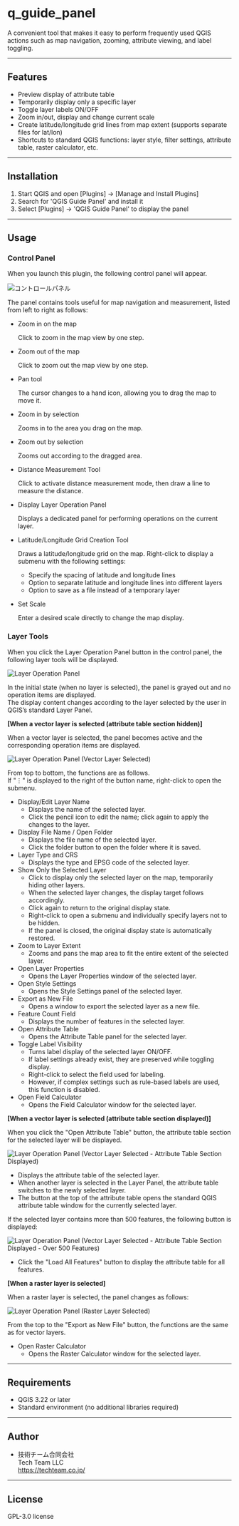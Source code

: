 # q_guide_panel
A convenient tool that makes it easy to perform frequently used QGIS actions such as map navigation, zooming, attribute viewing, and label toggling.


---

## Features
 
- Preview display of attribute table
- Temporarily display only a specific layer
- Toggle layer labels ON/OFF  
- Zoom in/out, display and change current scale  
- Create latitude/longitude grid lines from map extent (supports separate files for lat/lon)  
- Shortcuts to standard QGIS functions: layer style, filter settings, attribute table, raster calculator, etc.

---

## Installation

1. Start QGIS and open [Plugins] → [Manage and Install Plugins]  
2. Search for 'QGIS Guide Panel' and install it  
3. Select [Plugins] → 'QGIS Guide Panel' to display the panel

---

## Usage

### Control Panel

When you launch this plugin, the following control panel will appear.

![コントロールパネル](./docs/images/en/control_panel.png)

The panel contains tools useful for map navigation and measurement, listed from left to right as follows:

- Zoom in on the map

	Click to zoom in the map view by one step.
    
- Zoom out of the map
    
	Click to zoom out the map view by one step.
    
- Pan tool
    
	The cursor changes to a hand icon, allowing you to drag the map to move it.
    
- Zoom in by selection
    
	Zooms in to the area you drag on the map.
    
- Zoom out by selection
    
	Zooms out according to the dragged area.

- Distance Measurement Tool
    
	Click to activate distance measurement mode, then draw a line to measure the distance.
    
- Display Layer Operation Panel
    
	Displays a dedicated panel for performing operations on the current layer.
    
- Latitude/Longitude Grid Creation Tool
    
	Draws a latitude/longitude grid on the map. Right-click to display a submenu with the following settings:    
	- Specify the spacing of latitude and longitude lines
	- Option to separate latitude and longitude lines into different layers
	- Option to save as a file instead of a temporary layer

- Set Scale
    
	Enter a desired scale directly to change the map display.
    

### Layer Tools

When you click the Layer Operation Panel button in the control panel, the following layer tools will be displayed.

![Layer Operation Panel](./docs/images/en/layer_panel.png)

In the initial state (when no layer is selected), the panel is grayed out and no operation items are displayed.  
The display content changes according to the layer selected by the user in QGIS’s standard Layer Panel.

**[When a vector layer is selected (attribute table section hidden)]**

When a vector layer is selected, the panel becomes active and the corresponding operation items are displayed.

![Layer Operation Panel (Vector Layer Selected)](./docs/images/en/layer_panel_vector.png)

From top to bottom, the functions are as follows.  
If "⋮" is displayed to the right of the button name, right-click to open the submenu.

- Display/Edit Layer Name  
    - Displays the name of the selected layer.  
    - Click the pencil icon to edit the name; click again to apply the changes to the layer.
- Display File Name / Open Folder  
    - Displays the file name of the selected layer.  
    - Click the folder button to open the folder where it is saved.
- Layer Type and CRS  
    - Displays the type and EPSG code of the selected layer.
- Show Only the Selected Layer  
    - Click to display only the selected layer on the map, temporarily hiding other layers.  
    - When the selected layer changes, the display target follows accordingly.  
    - Click again to return to the original display state.  
    - Right-click to open a submenu and individually specify layers not to be hidden.  
    - If the panel is closed, the original display state is automatically restored.
- Zoom to Layer Extent  
    - Zooms and pans the map area to fit the entire extent of the selected layer.
- Open Layer Properties  
    - Opens the Layer Properties window of the selected layer.
- Open Style Settings  
    - Opens the Style Settings panel of the selected layer.
- Export as New File  
    - Opens a window to export the selected layer as a new file.
- Feature Count Field  
    - Displays the number of features in the selected layer.
- Open Attribute Table  
    - Opens the Attribute Table panel for the selected layer.
- Toggle Label Visibility  
    - Turns label display of the selected layer ON/OFF.  
    - If label settings already exist, they are preserved while toggling display.  
    - Right-click to select the field used for labeling.  
    - However, if complex settings such as rule-based labels are used, this function is disabled.
- Open Field Calculator  
    - Opens the Field Calculator window for the selected layer.

**[When a vector layer is selected (attribute table section displayed)]**

When you click the "Open Attribute Table" button, the attribute table section for the selected layer will be displayed.

![Layer Operation Panel (Vector Layer Selected - Attribute Table Section Displayed)](./docs/images/en/layer_panel_vector_attrtable.png)

- Displays the attribute table of the selected layer.  
- When another layer is selected in the Layer Panel, the attribute table switches to the newly selected layer.  
- The button at the top of the attribute table opens the standard QGIS attribute table window for the currently selected layer.

If the selected layer contains more than 500 features, the following button is displayed:

![Layer Operation Panel (Vector Layer Selected - Attribute Table Section Displayed - Over 500 Features)](./docs/images/en/layer_panel_vector_attrtable_over_500.png)

- Click the "Load All Features" button to display the attribute table for all features.

**[When a raster layer is selected]**

When a raster layer is selected, the panel changes as follows:

![Layer Operation Panel (Raster Layer Selected)](./docs/images/en/layer_panel_raster.png)

From the top to the "Export as New File" button, the functions are the same as for vector layers.

- Open Raster Calculator  
    - Opens the Raster Calculator window for the selected layer.

---

## Requirements

- QGIS 3.22 or later  
- Standard environment (no additional libraries required)

---

## Author

- 技術チーム合同会社  
  Tech Team LLC  
  https://techteam.co.jp/

---

## License

GPL-3.0 license
